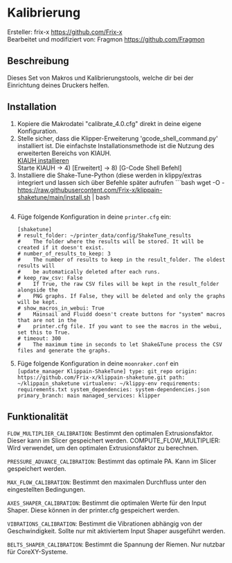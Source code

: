 # Kalibrierung

Ersteller: frix-x <https://github.com/Frix-x>\
Bearbeitet und modifiziert von: Fragmon <https://github.com/Fragmon>

## Beschreibung

Dieses Set von Makros und Kalibrierungstools, welche dir bei der Einrichtung deines Druckers helfen.

## Installation

  1. Kopiere die Makrodatei "calibrate_4.0.cfg" direkt in deine eigene Konfiguration.
  2. Stelle sicher, dass die Klipper-Erweiterung 'gcode_shell_command.py' installiert ist.
  Die einfachste Installationsmethode ist die Nutzung des erweiterten Bereichs von KIAUH.\
  [KIAUH installieren](https://www.obico.io/blog/install-klipper-with-kiauh/#install-kiauh-on-your-raspberry-pi)\
  Starte KIAUH -> 4) [Erweitert] -> 8) [G-Code Shell Befehl]
  3. Installiere die Shake-Tune-Python (diese werden in klippy/extras integriert und lassen sich über Befehle später aufrufen      ```bash
     wget -O - https://raw.githubusercontent.com/Frix-x/klippain-shaketune/main/install.sh | bash
     ```
  4. Füge folgende Konfiguration in deine  `printer.cfg` ein:
     ```
     [shaketune]
     # result_folder: ~/printer_data/config/ShakeTune_results
     #    The folder where the results will be stored. It will be created if it doesn't exist.
     # number_of_results_to_keep: 3
     #    The number of results to keep in the result_folder. The oldest results will
     #    be automatically deleted after each runs.
     # keep_raw_csv: False
     #    If True, the raw CSV files will be kept in the result_folder alongside the
     #    PNG graphs. If False, they will be deleted and only the graphs will be kept.
     # show_macros_in_webui: True
     #    Mainsail and Fluidd doesn't create buttons for "system" macros that are not in the
     #    printer.cfg file. If you want to see the macros in the webui, set this to True.
     # timeout: 300
     #    The maximum time in seconds to let Shake&Tune process the CSV files and generate the graphs.
     ```
  5. Füge folgende Konfiguration in deine `moonraker.conf` ein
    ```
    [update_manager Klippain-ShakeTune]
    type: git_repo
    origin: https://github.com/Frix-x/klippain-shaketune.git
    path: ~/klippain_shaketune
    virtualenv: ~/klippy-env
    requirements: requirements.txt
    system_dependencies: system-dependencies.json
    primary_branch: main
    managed_services: klipper
    ```

## Funktionalität

  `FLOW_MULTIPLIER_CALIBRATION`: Bestimmt den optimalen Extrusionsfaktor. Dieser kann im Slicer gespeichert werden.
    COMPUTE_FLOW_MULTIPLIER: Wird verwendet, um den optimalen Extrusionsfaktor zu berechnen.

  `PRESSURE_ADVANCE_CALIBRATION`: Bestimmt das optimale PA. Kann im Slicer gespeichert werden.
  
  `MAX_FLOW_CALIBRATION`: Bestimmt den maximalen Durchfluss unter den eingestellten Bedingungen.
  
  `AXES_SHAPER_CALIBRATION`: Bestimmt die optimalen Werte für den Input Shaper. Diese können in der printer.cfg gespeichert werden.
  
  `VIBRATIONS_CALIBRATION`: Bestimmt die Vibrationen abhängig von der Geschwindigkeit. Sollte nur mit aktiviertem Input Shaper ausgeführt werden.
  
  `BELTS_SHAPER_CALIBRATION`: Bestimmt die Spannung der Riemen. Nur nutzbar für CoreXY-Systeme.
